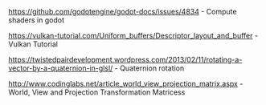 https://github.com/godotengine/godot-docs/issues/4834 - Compute shaders in godot

https://vulkan-tutorial.com/Uniform_buffers/Descriptor_layout_and_buffer - Vulkan Tutorial

https://twistedpairdevelopment.wordpress.com/2013/02/11/rotating-a-vector-by-a-quaternion-in-glsl/ - Quaternion rotation

http://www.codinglabs.net/article_world_view_projection_matrix.aspx - World, View and Projection Transformation Matricess
